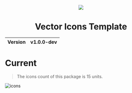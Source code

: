 <div align="center">
  <img src="https://github.com/user-attachments/assets/70bf9dc7-bda8-47bd-9b68-c2dfe553bab1">
  <h1>Vector Icons Template</h1>
  <table>
        <thead>
          <tr>
            <th>Version</th>
            <th>v1.0.0-dev</th>
          </tr>
        </tbody>
    </table>
</div>

# Current
> The icons count of this package is 15 units.

![icons](https://github.com/user-attachments/assets/586a7b84-3fa6-497b-9b7f-7f683df70a7d)
